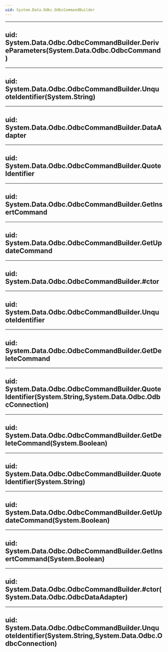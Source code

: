 ```yaml
---
uid: System.Data.Odbc.OdbcCommandBuilder
---
```


---
uid: System.Data.Odbc.OdbcCommandBuilder.DeriveParameters(System.Data.Odbc.OdbcCommand)
---

---
uid: System.Data.Odbc.OdbcCommandBuilder.UnquoteIdentifier(System.String)
---

---
uid: System.Data.Odbc.OdbcCommandBuilder.DataAdapter
---

---
uid: System.Data.Odbc.OdbcCommandBuilder.QuoteIdentifier
---

---
uid: System.Data.Odbc.OdbcCommandBuilder.GetInsertCommand
---

---
uid: System.Data.Odbc.OdbcCommandBuilder.GetUpdateCommand
---

---
uid: System.Data.Odbc.OdbcCommandBuilder.#ctor
---

---
uid: System.Data.Odbc.OdbcCommandBuilder.UnquoteIdentifier
---

---
uid: System.Data.Odbc.OdbcCommandBuilder.GetDeleteCommand
---

---
uid: System.Data.Odbc.OdbcCommandBuilder.QuoteIdentifier(System.String,System.Data.Odbc.OdbcConnection)
---

---
uid: System.Data.Odbc.OdbcCommandBuilder.GetDeleteCommand(System.Boolean)
---

---
uid: System.Data.Odbc.OdbcCommandBuilder.QuoteIdentifier(System.String)
---

---
uid: System.Data.Odbc.OdbcCommandBuilder.GetUpdateCommand(System.Boolean)
---

---
uid: System.Data.Odbc.OdbcCommandBuilder.GetInsertCommand(System.Boolean)
---

---
uid: System.Data.Odbc.OdbcCommandBuilder.#ctor(System.Data.Odbc.OdbcDataAdapter)
---

---
uid: System.Data.Odbc.OdbcCommandBuilder.UnquoteIdentifier(System.String,System.Data.Odbc.OdbcConnection)
---
